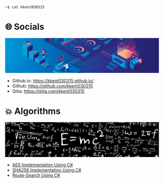 ```sh
~$ cat kkent030315
```

# 🌐 Socials

![IMAGE](https://github.com/kkent030315/kkent030315/blob/master/social3.png)

- Github.io: https://kkent030315.github.io/  
- Github: https://github.com/kkent030315  
- Qiita: https://qiita.com/kkent030315

# 💥 Algorithms

![IMAGE](https://github.com/kkent030315/kkent030315/blob/master/math895528min.jpg)

- [AES Implementation Using C#](https://github.com/kkent030315/CSharp-AES-Algorhythm)
- [SHA256 Implementation Using C#](https://github.com/kkent030315/SHA256-Algorithm-CSharp)
- [Route-Search Using C#](https://github.com/kkent030315/Route-Search-Algorithm)
